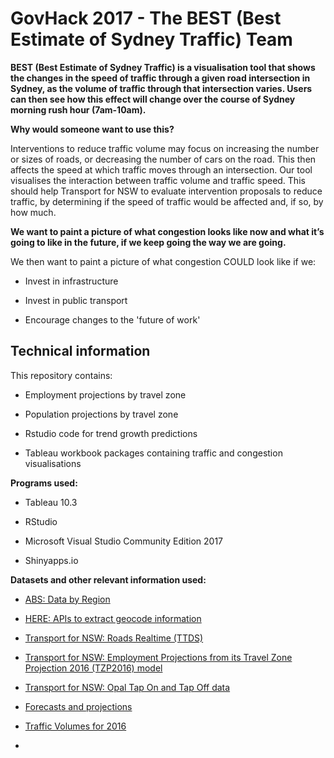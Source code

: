 # GovHack 2017 - The BEST (Best Estimate of Sydney Traffic) Team

**BEST (Best Estimate of Sydney Traffic) is a visualisation tool that shows the changes in the speed of traffic through a given road intersection in Sydney, as the volume of traffic through that intersection varies. Users can then see how this effect will change over the course of Sydney morning rush hour (7am-10am).**

**Why would someone want to use this?**

Interventions to reduce traffic volume may focus on increasing the number or sizes of roads, or decreasing the number of cars on the road. This then affects the speed at which traffic moves through an intersection. Our tool visualises the interaction between traffic volume and traffic speed. This should help Transport for NSW to evaluate intervention proposals to reduce traffic, by determining if the speed of traffic would be affected and, if so, by how much.

**We want to paint a picture of what congestion looks like now and what it’s going to like in the future, if we keep going the way we are going.**

We then want to paint a picture of what congestion COULD look like if we:

  * Invest in infrastructure
  
  * Invest in public transport
  
  * Encourage changes to the 'future of work'

## Technical information

This repository contains:

  * Employment projections by travel zone

  * Population projections by travel zone

  * Rstudio code for trend growth predictions

  * Tableau workbook packages containing traffic and congestion visualisations  

**Programs used:**

  * Tableau 10.3

  * RStudio
  
  * Microsoft Visual Studio Community Edition 2017
  
  * Shinyapps.io

**Datasets and other relevant information used:**

  * [ABS: Data by Region](http://stat.abs.gov.au/itt/r.jsp?databyregion#/)
  
  * [HERE: APIs to extract geocode information](https://developer.here.com/rest-apis/documentation/batch-geocoder/topics/request-submit.html)

  * [Transport for NSW: Roads Realtime (TTDS)](https://opendata.transport.nsw.gov.au/dataset/roads-realtime)

  * [Transport for NSW: Employment Projections from its Travel Zone Projection 2016 (TZP2016) model](https://opendata.transport.nsw.gov.au/dataset/employment-projections)
  
  * [Transport for NSW: Opal Tap On and Tap Off data](https://opendata.transport.nsw.gov.au/dataset/opal-tap-on-and-tap-off)
  
  * [Forecasts and projections](https://www.transport.nsw.gov.au/performance-and-analytics/forecasts-and-projections/employment/land-use-planner-employment)
  
  * [Traffic Volumes for 2016](http://www.rms.nsw.gov.au/about/corporate-publications/statistics/traffic-volumes/aadt-map/index.html#/?z=5)
  
  * 













